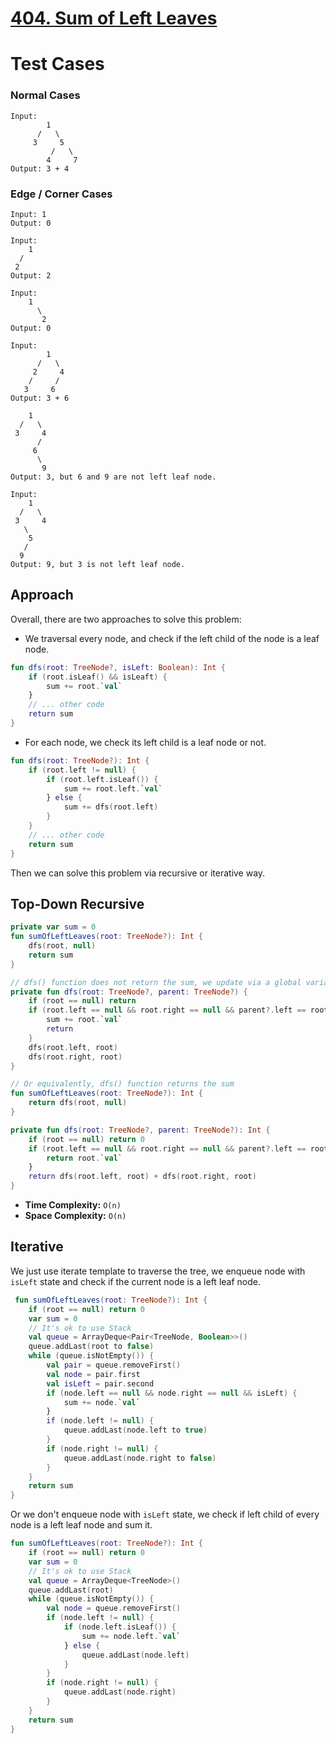 # [404. Sum of Left Leaves](https://leetcode.com/problems/sum-of-left-leaves/description/)

# Test Cases
### Normal Cases
```
Input: 
        1
      /   \
     3     5
         /   \
        4     7
Output: 3 + 4
```
### Edge / Corner Cases
```
Input: 1
Output: 0

Input: 
    1
  /   
 2
Output: 2

Input:
    1 
      \
       2
Output: 0

Input:
        1
      /   \
     2     4
    /     / 
   3     6
Output: 3 + 6

    1
  /   \
 3     4
      / 
     6
      \ 
       9
Output: 3, but 6 and 9 are not left leaf node.

Input:
    1
  /   \
 3     4
   \
    5
   /
  9
Output: 9, but 3 is not left leaf node.
```

## Approach
Overall, there are two approaches to solve this problem:
* We traversal every node, and check if the left child of the node is a leaf node.
```kotlin
fun dfs(root: TreeNode?, isLeft: Boolean): Int {
    if (root.isLeaf() && isLeaft) {
        sum += root.`val`
    }
    // ... other code
    return sum
}
```

* For each node, we check its left child is a leaf node or not.
```kotlin
fun dfs(root: TreeNode?): Int {
    if (root.left != null) {
        if (root.left.isLeaf()) {
            sum += root.left.`val`
        } else {
            sum += dfs(root.left)
        }
    }
    // ... other code
    return sum
}
```

Then we can solve this problem via recursive or iterative way.

## Top-Down Recursive
```kotlin
private var sum = 0
fun sumOfLeftLeaves(root: TreeNode?): Int {
    dfs(root, null)
    return sum
}

// dfs() function does not return the sum, we update via a global variable
private fun dfs(root: TreeNode?, parent: TreeNode?) {
    if (root == null) return
    if (root.left == null && root.right == null && parent?.left == root) {
        sum += root.`val`
        return
    }
    dfs(root.left, root)
    dfs(root.right, root)
}

// Or equivalently, dfs() function returns the sum
fun sumOfLeftLeaves(root: TreeNode?): Int {
    return dfs(root, null)
}

private fun dfs(root: TreeNode?, parent: TreeNode?): Int {
    if (root == null) return 0
    if (root.left == null && root.right == null && parent?.left == root) {
        return root.`val`
    }
    return dfs(root.left, root) + dfs(root.right, root)
}
```

* **Time Complexity:** `O(n)`
* **Space Complexity:** `O(n)`

## Iterative
We just use iterate template to traverse the tree, we enqueue node with `isLeft` state and check if the current node is a left leaf node.

```kotlin
 fun sumOfLeftLeaves(root: TreeNode?): Int {
    if (root == null) return 0
    var sum = 0
    // It's ok to use Stack
    val queue = ArrayDeque<Pair<TreeNode, Boolean>>() 
    queue.addLast(root to false)
    while (queue.isNotEmpty()) {
        val pair = queue.removeFirst()
        val node = pair.first
        val isLeft = pair.second
        if (node.left == null && node.right == null && isLeft) {
            sum += node.`val`
        }
        if (node.left != null) {
            queue.addLast(node.left to true)
        }
        if (node.right != null) {
            queue.addLast(node.right to false)
        }
    }
    return sum
}
```

Or we don't enqueue node with `isLeft` state, we check if left child of every node is a left leaf node and sum it.

```kotlin
fun sumOfLeftLeaves(root: TreeNode?): Int {
    if (root == null) return 0
    var sum = 0
    // It's ok to use Stack
    val queue = ArrayDeque<TreeNode>() 
    queue.addLast(root)
    while (queue.isNotEmpty()) {
        val node = queue.removeFirst()
        if (node.left != null) {
            if (node.left.isLeaf()) {
                sum += node.left.`val`
            } else {
                queue.addLast(node.left)
            }
        }
        if (node.right != null) {
            queue.addLast(node.right)
        }
    }
    return sum
}
```